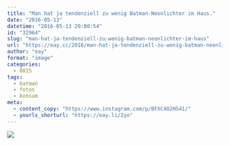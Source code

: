 ```yaml
---
title: "Man hat ja tendenziell zu wenig Batman-Neonlichter im Haus."
date: "2016-05-13"
datetime: "2016-05-13 20:00:54"
id: "32964"
slug: "man-hat-ja-tendenziell-zu-wenig-batman-neonlichter-im-haus"
url: "https://eay.cc/2016/man-hat-ja-tendenziell-zu-wenig-batman-neonlichter-im-haus/"
author: "eay"
format: "image"
categories:
  - 0815
tags:
  - batman
  - fotos
  - konsum
meta:
  - content_copy: "https://www.instagram.com/p/BFXC4O2HS41/"
  - yourls_shorturl: "https://eay.li/2yo"
---
```


![](https://eay.cc/uploads/2016/batman-neon-light.jpg)
